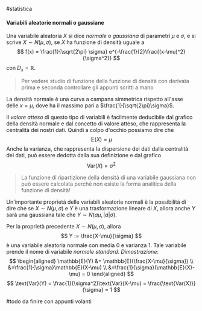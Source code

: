 #statistica 

#### Variabili aleatorie normali o gaussiane

Una variabile aleatoria $X$ si dice *normale* o *gaussiana* di parametri $\mu$ e $\sigma$, e si scrive $X \sim N(\mu,\sigma)$, se $X$ ha funzione di densità uguale a
$$
f(x) = \frac{1}{\sqrt{2\pi} \sigma} e^{-\frac{1}{2}\frac{(x-\mu)^2}{\sigma^2}}
$$
con $D_x = \mathbb{R}$.

> Per vedere studio di funzione della funzione di densità con derivata prima e seconda controllare gli appunti scritti a mano

La densità normale è una curva a campana simmetrica rispetto all'asse delle $x = \mu$, dove ha il massimo pari a $\frac{1}{\sqrt{2\pi}\sigma}$.

Il *valore atteso* di questo tipo di variabili è facilmente deducibile dal grafico della densità normale e dal concetto di valore atteso, che rappresenta la centralità dei nostri dati. Quindi a colpo d'occhio possiamo dire che 
$$
\mathbb{E}(X) = \mu
$$
Anche la varianza, che rappresenta la dispersione dei dati dalla centralità dei dati, può essere dedotta dalla sua definizione e dal grafico
$$
\text{Var}(X) = \sigma^2
$$
> La funzione di ripartizione della densità di una variabile gaussiana non può essere calcolata perché non esiste la forma analitica della funzione di densità!

Un'importante proprietà delle variabili aleatorie normali è la possibilità di dire che se $X \sim N(\mu, \sigma)$ e $Y$ è una trasformazione lineare di $X$, allora anche $Y$ sarà una gaussiana tale che $Y \sim N(a\mu, |a|\sigma)$.

Per la proprietà precedente $X \sim N(\mu, \sigma)$, allora
$$
Y := \frac{X-\mu}{\sigma}
$$
è una variabile aleatoria normale con media $0$ e varianza $1$. Tale variabile prende il nome di variabile *normale standard*.
*Dimostrazione*:
$$
\begin{aligned}
\mathbb{E}(Y) &= \mathbb{E}(\frac{X-\mu}{\sigma}) \\
&=\frac{1}{\sigma}\mathbb{E}(X-\mu) \\
&=\frac{1}{\sigma}(\mathbb{E}(X)-\mu) = 0
\end{aligned}
$$
$$
\text{Var}(Y) = \frac{1}{\sigma^2}\text{Var}(X-\mu) = \frac{\text{Var(X)}}{\sigma} = 1
$$

#todo da finire con appunti volanti